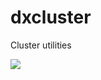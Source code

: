 # dxcluster
Cluster utilities

<a href="https://teamcity.tek-pi.com/viewType.html?buildTypeId=Dxcluster_Build&guest=1">
<img src="https://teamcity.tek-pi.com/app/rest/builds/buildType:(id:Dxcluster_Build)/statusIcon"/>
</a>
